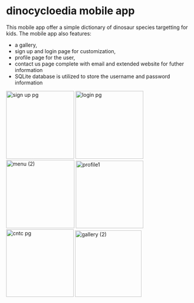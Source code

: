 # dinocycloedia mobile app
This mobile app offer a simple dictionary of dinosaur species targetting for kids. The mobile app also features:
- a gallery, 
- sign up and login page for customization, 
- profile page for the user,
- contact us page complete with email and extended website for futher information 
- SQLite database is utilized to store the username and password information
<img width="184" alt="sign up pg" src="https://github.com/suwwui/dinocycloedia/assets/128072211/db31497b-160e-46ca-8964-43bcdaee3eb3">
<img width="184" alt="login pg" src="https://github.com/suwwui/dinocycloedia/assets/128072211/9dad9982-e95e-467d-bedd-4e826a142314">
<img width="185" alt="menu (2)" src="https://github.com/suwwui/dinocycloedia/assets/128072211/6be7b06b-c710-417d-8289-f7f6ee1a3835">
<img width="183" alt="profile1" src="https://github.com/suwwui/dinocycloedia/assets/128072211/56c681eb-a2e1-484e-90b3-912375fe2e75">
<img width="183" alt="cntc pg" src="https://github.com/suwwui/dinocycloedia/assets/128072211/2424b322-a6f7-4217-be9d-3ee4276d63a5">
<img width="180" alt="gallery (2)" src="https://github.com/suwwui/dinocycloedia/assets/128072211/07f19303-f80e-4cd3-9989-8ccba7c5e1ba">


